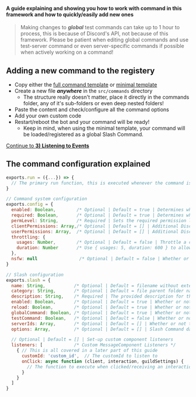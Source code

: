 #### A guide explaining and showing you how to work with command in this framework and how to quickly/easily add new ones
> Making changes to ***global*** test commands can take up to 1 hour to process, this is because of Discord's API, not because of this framework. Please be patient when editing global commands and use test-server command or even server-specific commands if possible when actively working on a command!

## Adding a new command to the registery
- Copy either the [full command template](./src/commands/.fullCommandTemplate.js) or [minimal template](/src/commands/.minimalCommandTemplate.js)
- Create a new file ***anywhere*** in the `src/commands` directory
  - The structure really doesn't matter, place it directly in the commands folder, any of it's sub-folders or even deep nested folders!
- Paste the content and check/configure all the command options
- Add your own custom code
- Restart/reboot the bot and your command will be ready!
  - Keep in mind, when using the minimal template, your command will be loaded/registered as a global Slash Command.

[Continue to **3) Listening to Events**](./3ListeningToEvents.md)

## The command configuration explained
```javascript
exports.run = ({...}) => {
  // The primary run function, this is executed whenever the command is called
}
```

```javascript
// Command system configuration
exports.config = {
  enabled: Boolean,        /* Optional | Default = true | Determines whether or not the command is enabled globally */
  required: Boolean,       /* Optional | Default = true | Determines whether or not the server admins can disable the command */
  permLevel: String,       /* Required | Sets the required permission level for this command, we will talk more about permission levels in a later part of this guide */
  clientPermissions: Array,/* Optional | Default = [] | Additional Discord permissions our client needs to execute a command, useful for moderation commands */
  userPermissions: Array,  /* Optional | Default = [] | Additional Discord permissions the member needs to use a command*/
  throttling: {     
    usages: Number,        /* Optional | Default = false | Throttle a command, this example allows 1 usage in 5 seconds */
    duration: Number       /* Use { usages: 5, duration: 600 } to allow someone to use this command 5 times every 10 minutes */
  },
  nsfw: null                /* Optional | Default = false | Whether or not the command can only be used in channels marked as NSFW */
}
```

```javascript
// Slash configuration
exports.slash = {
  name: String,           /* Optional | Default = filename without extension | The name this command is called by */
  category: String,       /* Optional | Default = file parent folder name | The category this command falls under */
  description: String,    /* Required | The provided description for this command */
  enabled: Boolean,       /* Optional | Default = true | Whether or not this Slash Command is currently enabled */
  reload: Boolean,        /* Optional | Default = true | Whether or not this Slash Command should be reloaded/re-registered on the next boot */
  globalCommand: Boolean, /* Optional | Default = true | Whether or not this Slash Command is enabled globally */
  testCommand: Boolean,   /* Optional | Default = false | Whether or not this Slash Command is also registered as a server-specific slash command on your test server (Defined in config/config.json) */
  serverIds: Array,       /* Optional | Default = [] | Whether or not this Slash Command should be registered to specific servers, allowing only them access if globalCommand = false */
  options: Array,         /* Optional | Default = [] | Slash Command data to send when registering/reload this command @ https://discord.js.org/#/docs/main/13.1.0/typedef/ApplicationCommandOptionData*/

  // Optional | Default = [] | Set-up custom component listeners
  listeners: [            /* Custom MessageComponent Listeners */
    { // This is all covered in a later part of this guide
      customId: 'custom_id',  // The customId to listen to
      onClick: async function (client, interaction, guildSettings) { 
        // The function to execute when clicked/receiving an interaction
      }
    }
  ]
}
```
